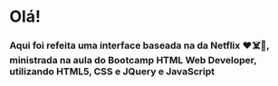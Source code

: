 # Olá! 

### Aqui foi refeita uma interface baseada na da Netflix ❤️☠️🤖, ministrada na aula do Bootcamp HTML Web Developer, utilizando HTML5, CSS e JQuery e JavaScript

